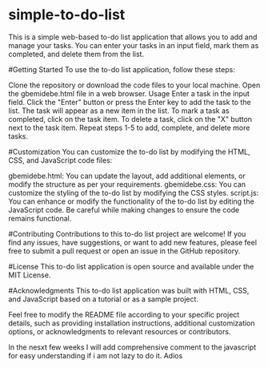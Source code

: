 # simple-to-do-list

This is a simple web-based to-do list application that allows you to add and manage your tasks. You can enter your tasks in an input field, mark them as completed, and delete them from the list.

#Getting Started
To use the to-do list application, follow these steps:

Clone the repository or download the code files to your local machine.
Open the gbemidebe.html file in a web browser.
Usage
Enter a task in the input field.
Click the "Enter" button or press the Enter key to add the task to the list.
The task will appear as a new item in the list.
To mark a task as completed, click on the task item.
To delete a task, click on the "X" button next to the task item.
Repeat steps 1-5 to add, complete, and delete more tasks.

#Customization
You can customize the to-do list by modifying the HTML, CSS, and JavaScript code files:

gbemidebe.html: You can update the layout, add additional elements, or modify the structure as per your requirements.
gbemidebe.css: You can customize the styling of the to-do list by modifying the CSS styles.
script.js: You can enhance or modify the functionality of the to-do list by editing the JavaScript code. Be careful while making changes to ensure the code remains functional.

#Contributing
Contributions to this to-do list project are welcome! If you find any issues, have suggestions, or want to add new features, please feel free to submit a pull request or open an issue in the GitHub repository.

#License
This to-do list application is open source and available under the MIT License.

#Acknowledgments
This to-do list application was built with HTML, CSS, and JavaScript based on a tutorial or as a sample project.

Feel free to modify the README file according to your specific project details, such as providing installation instructions, additional customization options, or acknowledgments to relevant resources or contributors.

In the nesxt few weeks I will add comprehensive comment to the javascript for easy understanding if i am not lazy to do it. Adios
